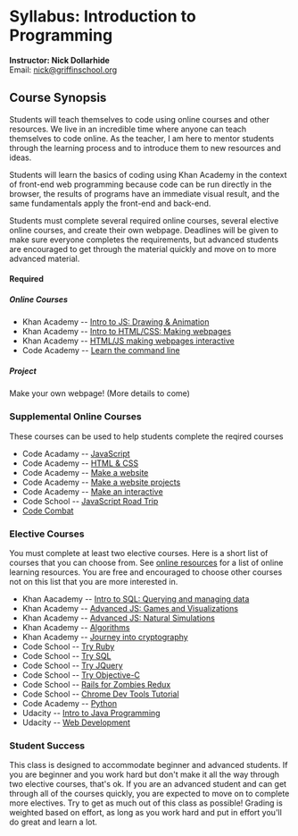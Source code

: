 # Syllabus: Introduction to Programming
**Instructor: Nick Dollarhide**  
Email:       nick@griffinschool.org  

## Course Synopsis
Students will teach themselves to code using online courses and other resources. We live in an incredible time where anyone can teach themselves to code online.
As the teacher, I am here to mentor students through the learning process and to introduce them to new resources and ideas. 

Students will learn the basics of coding using Khan Academy in the context of front-end web programming because 
code can be run directly in the browser, the results of programs have an immediate visual result, and the same fundamentals apply the front-end and back-end.

Students must complete several required online courses, several  elective online courses, and create their own webpage. Deadlines will be given to make sure everyone completes the requirements, but advanced students are encouraged to get through the material quickly and move on to more advanced material. 

#### Required
##### Online Courses
* Khan Academy -- [Intro to JS: Drawing & Animation](https://www.khanacademy.org/computing/computer-programming/programming)
* Khan Academy -- [Intro to HTML/CSS: Making webpages](https://www.khanacademy.org/computing/computer-programming/html-css)
* Khan Academy -- [HTML/JS making webpages interactive](https://www.khanacademy.org/computing/computer-programming/html-css-js)
* Code Academy -- [Learn the command line](https://www.codecademy.com/courses/learn-the-command-line)

##### Project
Make your own webpage! (More details to come)

### Supplemental Online Courses
These courses can be used to help students complete the reqired courses
* Code Acadamy -- [JavaScript](https://www.codecademy.com/tracks/javascript)
* Code Academy -- [HTML & CSS](https://www.codecademy.com/tracks/web)
* Code Academy -- [Make a website](https://www.codecademy.com/skills/make-a-website)
* Code Academy -- [Make a website projects](https://www.codecademy.com/courses/html-css-prj)
* Code Academy -- [Make an interactive](https://www.codecademy.com/skills/make-an-interactive-website)
* Code School -- [JavaScript Road Trip](https://www.codeschool.com/courses/javascript-road-trip-part-1)
* [Code Combat](https://codecombat.com/)

### Elective Courses
You must complete at least two elective courses. Here is a short list of  courses that you can choose from. See [online resources](./online-learning.md) for a list of online learning resources. You are free and encouraged to choose other courses not on this list that you are more interested in.

* Khan Aacademy -- [Intro to SQL: Querying and managing data](https://www.khanacademy.org/computing/computer-programming/sql)
* Khan Academy -- [Advanced JS: Games and Visualizations](https://www.khanacademy.org/computing/computer-programming/programming-games-visualizations)
* Khan Academy -- [Advanced JS: Natural Simulations](https://www.khanacademy.org/computing/computer-programming/programming-natural-simulations)
* Khan Academy -- [Algorithms](https://www.khanacademy.org/computing/computer-science/algorithms)
* Khan Academy -- [Journey into cryptography](https://www.khanacademy.org/computing/computer-science/cryptography)
* Code School -- [Try Ruby](https://www.codeschool.com/courses/try-ruby)
* Code School -- [Try SQL](https://www.codeschool.com/courses/try-sql)
* Code School -- [Try JQuery](https://www.codeschool.com/courses/try-jquery)
* Code School -- [Try Objective-C](https://www.codeschool.com/courses/try-objective-c)
* Code School -- [Rails for Zombies Redux](https://www.codeschool.com/courses/rails-for-zombies-redux)
* Code School -- [Chrome Dev Tools Tutorial](https://www.codeschool.com/courses/discover-devtools)
* Code Academy -- [Python](https://www.codecademy.com/en/tracks/python)
* Udacity -- [Intro to Java Programming](https://www.udacity.com/course/intro-to-java-programming--cs046)
* Udacity -- [Web Development](https://www.udacity.com/course/web-development--cs253)

### Student Success
This class is designed to accommodate beginner and advanced students. If you are beginner and you work hard but don't make it all the way through two elective courses, that's ok. If you are an advanced student and can get through all of the courses quickly, you are expected to move on to complete more electives. Try to get as much out of this class as possible! Grading is weighted based on effort, as long as you work hard and put in effort you'll do great and learn a lot.








